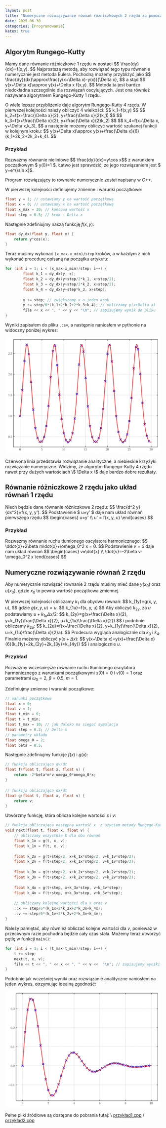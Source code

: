```yaml
---
layout: post
title: "Numeryczne rozwiązywanie równań różniczkowych 2 rzędu za pomocą algorytmu Rungego-Kutty"
date: 2025-06-30
categories: [Programowanie]
katex: true
---
```


## Algorytm Rungego-Kutty
Mamy dane równanie różniczkowe 1 rzędu w postaci
\$$ \frac{dy}{dx}=f(x,y). \$$
Najprostszą metodą, aby rozwiązać tego typu równanie numerycznie jest metoda Eulera. Pochodną możemy przybliżyć jako
\$$ \frac{dy}{dx}\approx\frac{y(x+\Delta x)-y(x)}{\Delta x}, \$$
a stąd
\$$ y(x+\Delta x)\approx y(x)+\Delta x f(x,y). \$$
Metoda ta jest bardzo niedokładna szczególnie dla rozwiązań oscylujących. Jest ona również nazywana algorytmem Rungego-Kutty 1 rzędu. 

O wiele lepsze przybliżenie daje algorytm Rungego-Kutty 4 rzędu. W pierwszej kolejności należy obliczyć 4 wielkości:
\$$ k_1=f(x,y) \$$
\$$ k_2=f(x+\frac{\Delta x}{2}, y+\frac{\Delta x}{2}k_1) \$$
\$$ k_3=f(x+\frac{\Delta x}{2}, y+\frac{\Delta x}{2}k_2) \$$
\$$ k_4=f(x+\Delta x, y+\Delta x\,k_3), \$$
a następnie możemy obliczyć wartość szukanej funkcji w kolejnym kroku:
\$$ y(x+\Delta x)\approx y(x)+\frac{\Delta x}{6}(k_1+2k_2+2k_3+k_4). \$$
### Przykład
Rozważmy równanie nieliniowe
\$$ \frac{dy}{dx}=y\cos x\$$
z warunkiem początkowym \$ y(0)=1 \$. Łatwo jest sprawdzić, że jego rozwiązaniem jest \$ y=e^{\sin x}\$.

Program rozwiązujący to równanie numerycznie został napisany w C++.

W pierwszej kolejności definiujemy zmienne i warunki początkowe:
```cpp
float y = 1; // ustawiamy y na wartość początkową
float x = 0; // ustawiamy x na wartość początkową
float x_max = 30; // końcowa wartość x
float step = 0.5; // krok - Delta x
```

Następnie zdefiniujmy naszą funkcję $f(x,y)$:
```cpp
float dy_dx(float y, float x) {
	return y*cos(x);
}
```

Teraz musimy wykonać `(x_max-x_min)/step` kroków, a w każdym z nich wykonać procedurę opisaną na początku artykułu:
```cpp
for (int i = 1; i < (x_max-x_min)/step; i++) {
		float k_1 = dy_dx(y, x);
		float k_2 = dy_dx(y+step/2*k_1, x+step/2);
		float k_3 = dy_dx(y+step/2*k_2, x+step/2);
		float k_4 = dy_dx(y+step*k_3, x+step);

		x += step; // zwiększamy x o jeden krok
		y += step/6*(k_1+2*k_2+2*k_3+k_4); // obliczamy y(x+Delta x)
		file << x << ", " << y << "\n"; // zapisujemy wynik do pliku 
}
```

Wyniki zapisałem do pliku `.csv`, a następnie naniosłem w pythonie na widoczny poniżej wykres:

<p align="center">
<img src="/assets/images/2025-06-30/przyklad1.svg" width="500" />
</p>
Czerwona linia przedstawia rozwiązanie analityczne, a niebieskie krzyżyki rozwiązanie numeryczne. Widzimy, że algorytm Rungego-Kutty 4 rzędu nawet przy dużych wartościach \$ \Delta x \$ daje bardzo dobre rezultaty. 

## Równanie różniczkowe 2 rzędu jako układ równań 1 rzędu
Niech będzie dane równanie różniczkowe 2 rzędu:
\$$ \frac{d^2 y}{dx^2}=f(x, y, y'). \$$
Podstawienie \$ u=y' \$ daje nam układ równań pierwszego rzędu
\$$
\begin{cases} u=y' \\\\ u' = f(x, y, u)  \end{cases} 
\$$

### Przykład
Rozważmy równanie ruchu tłumionego oscylatora harmonicznego:
\$$ \ddot{x}+2\beta m\dot{x}+\omega_0^2 x = 0. \$$
Podstawienie $v=\dot{x}$ daje nam układ równań
\$$
\begin{cases} v=\dot{x} \\\\ \dot{v}=-2\beta v-\omega_0^2 x \end{cases}
\$$

## Numeryczne rozwiązywanie równań 2 rzędu
Aby numerycznie rozwiązać równanie 2 rzędu musimy mieć dane $y(x_0)$ oraz $u(x_0)$, gdzie $x_0$ to pewna wartość początkowa zmiennej.

W pierwszej kolejności obliczamy $k_1$ dla obydwu równań:
\$$ k_{1y}=g(x, y, u), \$$
gdzie $g(x, y, u)=u$.
\$$ k_{1u}=f(x, y, u) \$$
Aby obliczyć $k_{2y}$, za $u$ podstawiamy $u+k_{1u}\Delta x/2$:
\$$ k_{2y}=g(x+\frac{\Delta x}{2}, y+k_{1y}\frac{\Delta x}{2}, u+k_{1u}\frac{\Delta x}{2}) \$$
i podobnie obliczamy $k_{2u}$:
\$$ k_{2u}=f(x+\frac{\Delta x}{2}, y+k_{1y}\frac{\Delta x}{2}, u+k_{1u}\frac{\Delta x}{2}a). \$$
Prodecura wygląda analogicznie dla $k_3$ i $k_4$. Finalnie możemy obliczyć $y(x+\Delta x)$:
\$$ y(x+\Delta x)=y(x)+\frac{\Delta x}{6}(k_{1y}+2k_{2y}+2k_{3y}+k_{4y}) \$$
i analogicznie $u$.

### Przykład
Rozważmy wcześniejsze równanie ruchu tłumionego oscylatora harmonicznego z warunkami początkowymi $x(0)=0$ i $v(0)=1$ oraz parametrami $\omega_0=2$, $\beta=0.5$, $m=1$.

Zdefiniujmy zmienne i warunki początkowe:
```cpp
// warunki początkowe
float x = 0;
float v = 1;
float t_min = 0;
float t = t_min;
float t_max = 10; // jak daleko ma sięgać symulacja
float step = 0.2; // Delta x
// parametry układu
float omega_0 = 2;
float beta = 0.5;
```
Następnie zdefiniujmy funkcje $f(x)$ i $g(x)$:
```cpp
// funkcja obliczająca dv/dt
float f(float t, float x, float v) {
	return -2*beta*m*v-omega_0*omega_0*x;
}

// funkcja obliczająca dx/dt
float g(float t, float x, float v) {
	return v;
}
```
Utwórzmy funkcję, która oblicza kolejne wartości $x$ i $v$:
```cpp
// funkcja obliczająca następną wartość x  z użyciem metody Rungego-Kutty
void next(float t, float x, float v) {
	// obliczamy wszystkie k dla obu równań
	float k_1x = g(t, x, v);
	float k_1v = f(t, x, v);

	float k_2x = g(t+step/2, x+k_1x*step/2, v+k_1v*step/2);
	float k_2v = f(t+step/2, x+k_1x*step/2, v+k_1v*step/2);

	float k_3x = g(t+step/2, x+k_2x*step/2, v+k_2v*step/2);
	float k_3v = f(t+step/2, x+k_2x*step/2, v+k_2v*step/2);

	float k_4x = g(t+step, x+k_3x*step, v+k_3v*step);
	float k_4v = f(t+step, x+k_3x*step, v+k_3v*step);
	
	// obliczamy kolejne wartości dla x oraz v
	::x += step/6*(k_1x+2*k_2x+2*k_3x+k_4x);
	::v += step/6*(k_1v+2*k_2v+2*k_3v+k_4v);
}
```
Należy pamiętać, aby również obliczać kolejne wartości dla $v$, ponieważ w przeciwnym razie pochodna będzie cały czas stała. Możemy teraz utworzyć pętlę w funkcji `main()`:
```cpp
for (int i = 1; i < (t_max-t_min)/step; i++) {
    t += step;
    next(t, x, v);
    file << t << ", " << x << ", " << v <<  "\n"; // zapisujemy wyniki do pliku
}
```
Podobnie jak wcześniej wyniki oraz rozwiązanie analityczne naniosłem na jeden wykres, otrzymując idealną zgodność:
<p align="center">
<img src="/assets/images/2025-06-30/przyklad2.svg" width="500" />
</p>

Pełne pliki źródłowe są dostępne do pobrania tutaj: \\
<a href="/assets/downloads/2025-06-30/przykład1.cpp" target="_blank">przykład1.cpp</a> \\
<a href="/assets/downloads/2025-06-30/przykład2.cpp" target="_blank">przykład2.cpp</a>

